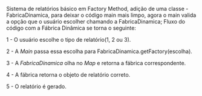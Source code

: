 Sistema de relatórios básico em Factory Method, adição de uma classe - FabricaDinamica, para deixar o código main mais limpo, agora o main valida a opção que o usuário escolher chamando a FabricaDinamica;
Fluxo do código com a Fábrica Dinâmica se torna o seguinte: 

1 - O usuário escolhe o tipo de relatório(1, 2 ou 3).

2 - A *Main* passa essa escolha para FabricaDinamica.getFactory(escolha).

3 - A *FabricaDinamica* olha no *Map* e retorna a fábrica correspondente.

4 - A fábrica retorna o objeto de relatório correto.

5 - O relatório é gerado.
